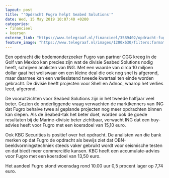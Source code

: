 ```yaml
---
layout: post
title: "'Opdracht Fugro helpt Seabed Solutions'"
date: Wed, 15 May 2019 10:07:40 +0200
categories: 
- financieel 
- koersen 
externe_link: "https://www.telegraaf.nl/financieel/3589402/opdracht-fugro-helpt-seabed-solutions"
feature_image: "https://www.telegraaf.nl/images/1200x630/filters:format(jpeg):quality(80)/cdn-kiosk-api.telegraaf.nl/b876fe5a-76e8-11e9-aa5b-02d2fb1aa1d7.jpg"
---
```


<p class="intro">Een opdracht die bodemonderzoeker Fugro van partner CGG kreeg in de Golf van Mexico kan precies zijn wat de divisie Seabed Solutions nodig heeft, schrijven analisten van ING. Met een waarde van circa 10 miljoen dollar gaat het weliswaar om een kleine deal die ook nog snel is afgerond, maar daarmee kan een verlieslatend tweede kwartaal ten einde worden gebracht. De divisie heeft projecten voor Shell en Adnoc, waarop het verlies leed, afgerond.</p> <p>De vooruitzichten voor Seabed Solutions zijn in het tweede halfjaar veel beter. Gezien de onderliggende vraag verwachten de marktkenners van ING dat Fugro behalve twee al geplande projecten nog meer opdrachten binnen kan slepen. Als de Seabed-tak het beter doet, worden ook de goede resultaten bij de Marine-divisie beter zichtbaar, verwacht ING dat een buy-advies heeft voor Fugro met een koersdoel van 15,10 euro.</p><p>Ook KBC Securities is positief over het opdracht. De analisten van die bank merken op dat Fugro de opdracht als bewijs ziet dat OBN-beeldvormingstechniek steeds vaker gebruikt wordt voor seismische testen en dat biedt meer commerciële kansen. KBC heeft een accumulate-advies voor Fugro met een koersdoel van 13,50 euro.</p><p>Het aandeel Fugro stond woensdag rond 10.00 uur 0,5 procent lager op 7,74 euro.</p>
